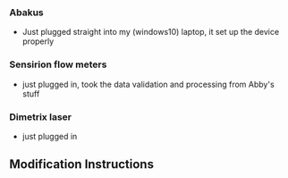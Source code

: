 ### Abakus
- Just plugged straight into my (windows10) laptop, it set up the device properly

### Sensirion flow meters
- just plugged in, took the data validation and processing from Abby's stuff

### Dimetrix laser
- just plugged in

## Modification Instructions


